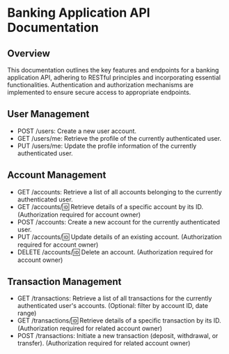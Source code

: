 # Banking Application API Documentation

## Overview

This documentation outlines the key features and endpoints for a banking application API, adhering to RESTful principles and incorporating essential functionalities. Authentication and authorization mechanisms are implemented to ensure secure access to appropriate endpoints.

## User Management

- POST /users: Create a new user account.
- GET /users/me: Retrieve the profile of the currently authenticated user.
- PUT /users/me: Update the profile information of the currently authenticated user.

## Account Management

- GET /accounts: Retrieve a list of all accounts belonging to the currently authenticated user.
- GET /accounts/:id: Retrieve details of a specific account by its ID. (Authorization required for account owner)
- POST /accounts: Create a new account for the currently authenticated user.
- PUT /accounts/:id: Update details of an existing account. (Authorization required for account owner)
- DELETE /accounts/:id: Delete an account. (Authorization required for account owner)

## Transaction Management

- GET /transactions: Retrieve a list of all transactions for the currently authenticated user's accounts. (Optional: filter by account ID, date range)
- GET /transactions/:id: Retrieve details of a specific transaction by its ID. (Authorization required for related account owner)
- POST /transactions: Initiate a new transaction (deposit, withdrawal, or transfer). (Authorization required for related account owner)